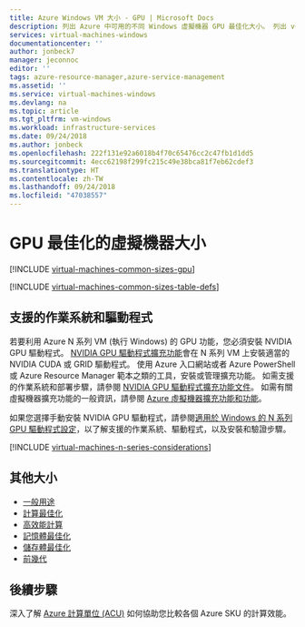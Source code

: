 ```yaml
---
title: Azure Windows VM 大小 - GPU | Microsoft Docs
description: 列出 Azure 中可用的不同 Windows 虛擬機器 GPU 最佳化大小。 列出 vCPU 數目、資料磁碟和 NIC 的相關資訊，以及此服務中各種大小之儲存體輸送量和網路頻寬的相關資訊。
services: virtual-machines-windows
documentationcenter: ''
author: jonbeck7
manager: jeconnoc
editor: ''
tags: azure-resource-manager,azure-service-management
ms.assetid: ''
ms.service: virtual-machines-windows
ms.devlang: na
ms.topic: article
ms.tgt_pltfrm: vm-windows
ms.workload: infrastructure-services
ms.date: 09/24/2018
ms.author: jonbeck
ms.openlocfilehash: 222f131e92a6018b4f70c65476cc2c47fb1d1dd5
ms.sourcegitcommit: 4ecc62198f299fc215c49e38bca81f7eb62cdef3
ms.translationtype: HT
ms.contentlocale: zh-TW
ms.lasthandoff: 09/24/2018
ms.locfileid: "47038557"
---
```

# <a name="gpu-optimized-virtual-machine-sizes"></a>GPU 最佳化的虛擬機器大小

[!INCLUDE [virtual-machines-common-sizes-gpu](../../../includes/virtual-machines-common-sizes-gpu.md)]

[!INCLUDE [virtual-machines-common-sizes-table-defs](../../../includes/virtual-machines-common-sizes-table-defs.md)]

## <a name="supported-operating-systems-and-drivers"></a>支援的作業系統和驅動程式

若要利用 Azure N 系列 VM (執行 Windows) 的 GPU 功能，您必須安裝 NVIDIA GPU 驅動程式。 [NVIDIA GPU 驅動程式擴充功能](../extensions/hpccompute-gpu-windows.md)會在 N 系列 VM 上安裝適當的 NVIDIA CUDA 或 GRID 驅動程式。 使用 Azure 入口網站或者 Azure PowerShell 或 Azure Resource Manager 範本之類的工具，安裝或管理擴充功能。 如需支援的作業系統和部署步驟，請參閱 [NVIDIA GPU 驅動程式擴充功能文件](../extensions/hpccompute-gpu-windows.md)。 如需有關虛擬機器擴充功能的一般資訊，請參閱 [Azure 虛擬機器擴充功能和功能](../extensions/overview.md)。

如果您選擇手動安裝 NVIDIA GPU 驅動程式，請參閱[適用於 Windows 的 N 系列 GPU 驅動程式設定](n-series-driver-setup.md)，以了解支援的作業系統、驅動程式，以及安裝和驗證步驟。

[!INCLUDE [virtual-machines-n-series-considerations](../../../includes/virtual-machines-n-series-considerations.md)]

## <a name="other-sizes"></a>其他大小
- [一般用途](sizes-general.md)
- [計算最佳化](sizes-compute.md)
- [高效能計算](sizes-hpc.md)
- [記憶體最佳化](sizes-memory.md)
- [儲存體最佳化](sizes-storage.md)
- [前幾代](sizes-previous-gen.md)

## <a name="next-steps"></a>後續步驟
深入了解 [Azure 計算單位 (ACU)](acu.md) 如何協助您比較各個 Azure SKU 的計算效能。

